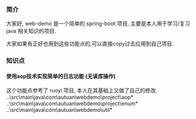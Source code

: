 ### 简介
大家好, web-demo 是一个简单的 spring-boot 项目, 主要是本人用于学习/复习 java 相关知识的项目.

大家如果有正好也用到这些功能点的,可以直接copy过去应用到自己项目.   

### 知识点

#### 使用aop技术实现简单的日志功能 (无读库操作)
这个功能点参考了 ruoyi 项目, 本人在其基础上又做了自己的修改.  
..\src\main\java\com\autuan\webdemo\project\aop\*  
..\src\main\java\com\autuan\webdemo\project\enum\*  
..\src\main\java\com\autuan\webdemo\util\*  